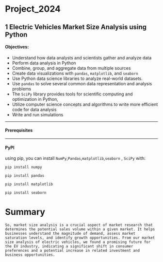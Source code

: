 # Project_2024

## 1 Electric Vehicles Market Size Analysis using Python

#### Objectives:
+ Understand how data analysts and scientists gather and analyze data
+ Perform data analysis in Python
+ Combine, group, and aggregate data from multiple sources
+ Create data visualizations with `pandas`, `matplotlib`, and `seaborn`
+ Use Python data science libraries to analyze real-world datasets.
+ Use `pandas` to solve several common data representation and analysis problems
+ The `SciPy` library provides tools for scientific computing and optimization in Python, 
+ Utilize computer science concepts and algorithms to write more efficient code for data analysis
+ Write and run simulations
---
#### Prerequisites
---
#### PyPI
using pip, you can install `NumPy`,`Pandas`,`matplotlib`,`seaborn` , `SciPy` with:
```
pip install numpy
```
```
pip install pandas
```
```
pip install matplotlib
```
```
pip install seaborn
```
# Summary
```
So, market size analysis is a crucial aspect of market research that determines the potential sales volume within a given market. It helps businesses understand the magnitude of demand, assess market saturation levels, and identify growth opportunities. From our market size analysis of electric vehicles, we found a promising future for the EV industry, indicating a significant shift in consumer preferences and a potential increase in related investment and business opportunities.
```
